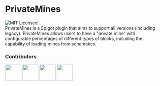 # PrivateMines
![MIT Licensed](https://img.shields.io/github/license/UntouchedOdin0/PrivateMines)  
PrivateMines is a Spigot plugin that aims to support all versions (including legacy).
PrivateMines allows users to have a "private mine" with configurable percentages of different
types of blocks, including the capability of loading mines from schematics.

### Contributors
[<img src="https://avatars.githubusercontent.com/u/65050767?v=4" width="52px">](https://github.com/dkim19375)
[<img src="https://avatars.githubusercontent.com/u/18754735?v=4" width="52px">](https://github.com/knightzmc)
[<img src="https://avatars.githubusercontent.com/u/84546230?v=4" width="52px">](https://github.com/bobby29831)
[<img src="https://avatars.githubusercontent.com/u/46828965?v=4" width="52px">](https://github.com/bbSnavy)

